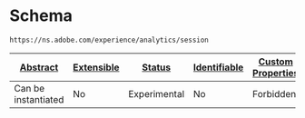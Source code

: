 
#  Schema

```
https://ns.adobe.com/experience/analytics/session
```


| [Abstract](../../../../abstract.md) | [Extensible](../../../../extensions.md) | [Status](../../../../status.md) | [Identifiable](../../../../id.md) | [Custom Properties](../../../../extensions.md) | [Additional Properties](../../../../extensions.md) | Defined In |
|-------------------------------------|-----------------------------------------|---------------------------------|-----------------------------------|------------------------------------------------|----------------------------------------------------|------------|
| Can be instantiated | No | Experimental | No | Forbidden | Permitted | [adobe/experience/analytics/session.schema.json](adobe/experience/analytics/session.schema.json) |
